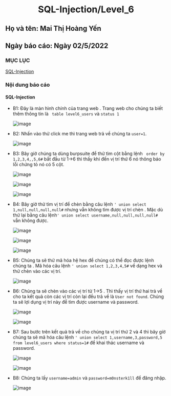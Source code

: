 # <div align="center"><p> SQL-Injection/Level_6</p></div>
 ## Họ và tên: Mai Thị Hoàng Yến
 ## Ngày báo cáo: Ngày 02/5/2022
 ### MỤC LỤC
   [SQL-Injection](#gioithieu)
   
### Nội dung báo cáo 
#### SQL-Injection <a name="gioithieu"></a>
- B1: Đây là màn hình chính của trang web . Trang web cho chúng ta biết thêm thông tin là ` table level6_users` và `status 1`

  ![image](https://user-images.githubusercontent.com/101852647/166182323-7faffe4f-f301-4b49-a309-0c4aba66ed8f.png)

- B2: Nhấn vào thử click me thì trang web trả về chúng ta `user=1`.

  ![image](https://user-images.githubusercontent.com/101852647/166182425-05bc47f9-3355-42f6-bbf3-f9d770f451c5.png)

- B3: Bây giờ chúng ta dùng burpsuite để thử tìm cột bằng lệnh ` order by 1,2,3,4,,5,6#` bắt đầu từ 1->6 thì thấy khi đến vị trí thứ 6 nó thông báo lỗi chứng tỏ nó có 5 cột.

  ![image](https://user-images.githubusercontent.com/101852647/166182563-75a1241b-b088-470f-ae30-6f39ab00e610.png)

  ![image](https://user-images.githubusercontent.com/101852647/166182579-3cef1974-e09e-4939-b6eb-25bacbf040d1.png)

  ![image](https://user-images.githubusercontent.com/101852647/166182596-5fd057a8-c1ca-4f41-9930-3ac047f095d5.png)

- B4: Bây giờ thử tìm vị trí để chèn bằng câu lệnh `' union select 1,null,null,null,null#` nhưng vẫn không tìm được vị trí chèn . Mặc dù thử lại bằng câu lệnh`' union select username,null,null,null,null#` vẫn không được.

  ![image](https://user-images.githubusercontent.com/101852647/166182974-7b62c437-7bb0-4eb5-9012-72808049a23b.png)

  ![image](https://user-images.githubusercontent.com/101852647/166182988-696905f3-8c0f-4e41-bf30-2991ba28e8f7.png)

  ![image](https://user-images.githubusercontent.com/101852647/166182997-3ecd66e0-bf73-412f-b065-d67509d17785.png)

- B5: Chúng ta sẽ thử mã hóa hệ hex để chúng có thể đọc được lệnh chúng ta . Mã hóa câu lệnh `' union select 1,2,3,4,5#` về dạng hex và thử chèn vào các vị trí. 

  ![image](https://user-images.githubusercontent.com/101852647/166183303-5ba3efdb-eb15-4ddb-89c7-47fe0a5d350b.png)
  
- B6: Chúng ta sẽ chèn vào các vị trí từ 1->5 . Thì thấy vị trí thứ hai trả về cho ta kết quả còn các vị trí còn lại đều trả về là `User not found`. Chúng ta sẽ lợi dụng vị trí này để tìm được username và password.
  
  ![image](https://user-images.githubusercontent.com/101852647/166183374-2b1c52ca-874b-4bbb-bcc4-f381539bd70e.png)
  
  ![image](https://user-images.githubusercontent.com/101852647/166183426-e26ad0b7-a580-4076-8b07-d87e27cc7e11.png)
  
- B7: Sau bước trên kết quả trả về cho chúng ta vị trí thứ 2 và 4 thì bây giờ chúng ta sẽ mã hóa câu lệnh `' union select 1,username,3,password,5 from level6_users where status=1#` để khai thác username và password.

  ![image](https://user-images.githubusercontent.com/101852647/166183604-016c6ce0-fd31-447e-89a2-cbde24afa1c8.png)

  ![image](https://user-images.githubusercontent.com/101852647/166183701-0bc3dc76-9172-43c6-8db2-7209f98b464c.png)

- B8: Chúng ta lấy `username=admin` và `password=m0nsterk1ll` để đăng nhập.

  ![image](https://user-images.githubusercontent.com/101852647/166183854-5ca87df3-75a2-44b6-8cad-abf0769c3db2.png)
